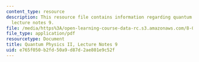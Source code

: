```yaml
---
content_type: resource
description: This resource file contains information regarding quantum physics II,
  lecture notes 9.
file: /media/https%3A/open-learning-course-data-rc.s3.amazonaws.com/8-05-quantum-physics-ii-fall-2013/e765f050b2fd50a9d87d2ae801e9c52f_MIT8_05F13_Chap_09.pdf
file_type: application/pdf
resourcetype: Document
title: Quantum Physics II, Lecture Notes 9
uid: e765f050-b2fd-50a9-d87d-2ae801e9c52f
---
```

